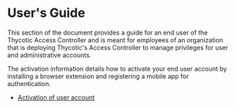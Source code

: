 [title]: # (User's Guide)
[tags]: # (thycotic access control)
[priority]: # (1001)
# User's Guide

This section of the document provides a guide for an end user of the Thycotic Access Controller and is meant for employees of an organization that is deploying Thycotic's Access Controller to manage privileges for user and administrative accounts.

The activation information details how to activate your end user account by installing a browser extension and registering a mobile app for authentication.

* [Activation of user account](getting-started/index.md)
